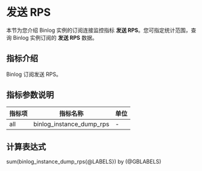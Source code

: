 # 发送 RPS

本节为您介绍 Binlog 实例的订阅连接监控指标 **发送 RPS**。您可指定统计范围，查询 Binlog 实例订阅的 **发送 RPS** 数据。

## 指标介绍

Binlog 订阅发送 RPS。

## 指标参数说明

| **指标项** |   **指标名称**    | **单位** |
|---------|---------------|--------|
| all     | binlog_instance_dump_rps | -      |

## 计算表达式

sum(binlog_instance_dump_rps{@LABELS}) by (@GBLABELS)
